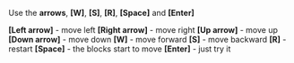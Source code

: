 
Use the **arrows**, **[W]**, **[S]**, **[R]**, **[Space]** and **[Enter]**

**[Left arrow]** - move left
**[Right arrow]** - move right
**[Up arrow]** - move up
**[Down arrow]** - move down
**[W]** - move forward
**[S]** - move backward
**[R]** - restart
**[Space]** - the blocks start to move
**[Enter]** - just try it


